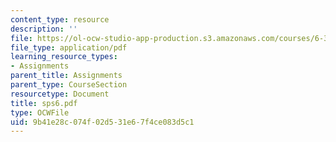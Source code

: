 ```yaml
---
content_type: resource
description: ''
file: https://ol-ocw-studio-app-production.s3.amazonaws.com/courses/6-336j-introduction-to-numerical-simulation-sma-5211-fall-2003/9b41e28c074f02d531e67f4ce083d5c1_sps6.pdf
file_type: application/pdf
learning_resource_types:
- Assignments
parent_title: Assignments
parent_type: CourseSection
resourcetype: Document
title: sps6.pdf
type: OCWFile
uid: 9b41e28c-074f-02d5-31e6-7f4ce083d5c1
---
```


